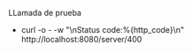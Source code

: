 LLamada de prueba

- curl -o -  -w "\nStatus code:%{http_code}\n" http://localhost:8080/server/400


